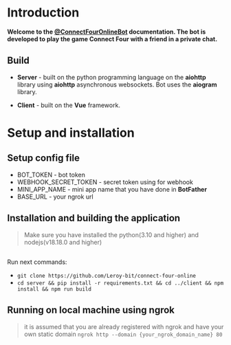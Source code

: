 # Introduction
**Welcome to the [@ConnectFourOnlineBot](https://github.com/Leroy-bit/connect-four-online) documentation. The bot is developed to play the game Connect Four with a friend in a private chat.**

## Build

* **Server** - built on the python programming language on the **aiohttp** library using **aiohttp** asynchronous websockets. Bot uses the **aiogram** library.

* **Client** - built on the **Vue** framework.


# Setup and installation
## Setup config file
* BOT_TOKEN - bot token
* WEBHOOK_SECRET_TOKEN - secret token using for webhook
* MINI_APP_NAME - mini app name that you have done in **BotFather**
* BASE_URL - your ngrok url

## Installation and building the application
> Make sure you have installed the python(3.10 and higher) and nodejs(v18.18.0 and higher)
##
Run next commands:
* ```git clone https://github.com/Leroy-bit/connect-four-online```
* ```cd server && pip install -r requirements.txt && cd ../client && npm install && npm run build```

## Running on local machine using ngrok
> it is assumed that you are already registered with ngrok and have your own static domain
```ngrok http --domain {your_ngrok_domain_name} 80```







